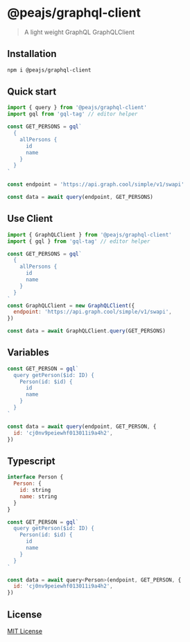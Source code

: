# @peajs/graphql-client

> A light weight GraphQL GraphQLClient

## Installation

```sh
npm i @peajs/graphql-client
```

## Quick start

```js
import { query } from '@peajs/graphql-client'
import gql from 'gql-tag' // editor helper

const GET_PERSONS = gql`
  {
    allPersons {
      id
      name
    }
  }
`

const endpoint = 'https://api.graph.cool/simple/v1/swapi'

const data = await query(endpoint, GET_PERSONS)
```

## Use Client

```js
import { GraphQLClient } from '@peajs/graphql-client'
import { gql } from 'gql-tag' // editor helper

const GET_PERSONS = gql`
  {
    allPersons {
      id
      name
    }
  }
`
const GraphQLClient = new GraphQLClient({
  endpoint: 'https://api.graph.cool/simple/v1/swapi',
})

const data = await GraphQLClient.query(GET_PERSONS)
```

## Variables

```js
const GET_PERSON = gql`
  query getPerson($id: ID) {
    Person(id: $id) {
      id
      name
    }
  }
`

const data = await query(endpoint, GET_PERSON, {
  id: 'cj0nv9peiewhf013011i9a4h2',
})
```

## Typescript

```js
interface Person {
  Person: {
    id: string
    name: string
  }
}

const GET_PERSON = gql`
  query getPerson($id: ID) {
    Person(id: $id) {
      id
      name
    }
  }
`

const data = await query<Person>(endpoint, GET_PERSON, {
  id: 'cj0nv9peiewhf013011i9a4h2',
})
```

## License

[MIT License](https://github.com/pea-team/pea/blob/master/LICENSE)
